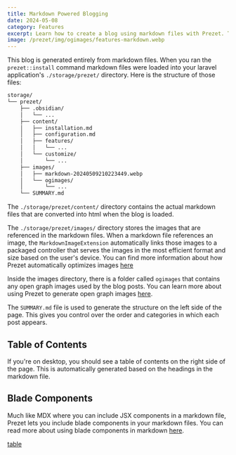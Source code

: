 ```yaml
---
title: Markdown Powered Blogging
date: 2024-05-08
category: Features
excerpt: Learn how to create a blog using markdown files with Prezet. This article covers the markdown files structure, table of contents, and blade components.
image: /prezet/img/ogimages/features-markdown.webp
---
```


This blog is generated entirely from markdown files. When you ran the `prezet::install` command markdown files were loaded into your laravel application's `./storage/prezet/` directory. Here is the structure of those files:

```bash
storage/
└── prezet/
    ├── .obsidian/
    │   └── ...
    ├── content/
    │   ├── installation.md
    │   ├── configuration.md
    │   ├── features/
    │   │   └── ...
    │   └── customize/
    │       └── ...
    ├── images/
    │   ├── markdown-20240509210223449.webp
    │   └── ogimages/
    │       └── ...
    └── SUMMARY.md
```

The `./storage/prezet/content/` directory contains the actual markdown files that are converted into html when the blog is loaded.

The `./storage/prezet/images/` directory stores the images that are referenced in the markdown files. When a markdown file references an image, the `MarkdownImageExtension` automatically links those images to a packaged controller that serves the images in the most efficient format and size based on the user's device. You can find more information about how Prezet automatically optimizes images [here](images)

Inside the images directory, there is a folder called `ogimages` that contains any open graph images used by the blog posts. You can learn more about using Prezet to generate open graph images [here](ogimage).

The `SUMMARY.md` file is used to generate the structure on the left side of the page. This gives you control over the order and categories in which each post appears.

## Table of Contents

If you're on desktop, you should see a table of contents on the right side of the page. This is automatically generated based on the headings in the markdown file.

## Blade Components
Much like MDX where you can include JSX components in a markdown file, Prezet lets you include blade components in your markdown files. You can read more about using blade components in markdown [here](blade).


[table](https://tree.nathanfriend.io/?s=(%27options!(%27fancy!true~fullPath!false~trailingSlash!true~rootDot!false)~B(%27B%27storageGprezet6.obsidianH...6content6E7draft787seo7customizeH*routes7*frontmatter7E-views7*controllersF6C*8-20240509210223449.webpHogCSUMMARYF%27)~version!%271%27)*%20%206G*7FH8markdownBsource!Cimages6E*bladeF.mdG%5Cn*H6*%01HGFECB876*)
